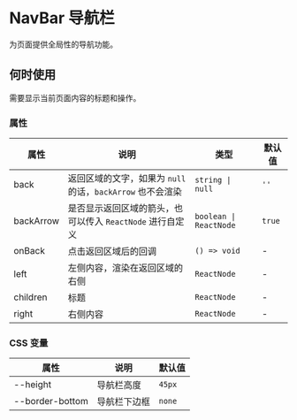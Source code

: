 # NavBar 导航栏

为页面提供全局性的导航功能。

## 何时使用

需要显示当前页面内容的标题和操作。

<code src="./demos/demo1.tsx"></code>

### 属性

| 属性      | 说明                                                       | 类型                   | 默认值 |
| --------- | ---------------------------------------------------------- | ---------------------- | ------ |
| back      | 返回区域的文字，如果为 `null` 的话，`backArrow` 也不会渲染 | `string \| null`       | `''`   |
| backArrow | 是否显示返回区域的箭头，也可以传入 `ReactNode` 进行自定义  | `boolean \| ReactNode` | `true` |
| onBack    | 点击返回区域后的回调                                       | `() => void`           | -      |
| left      | 左侧内容，渲染在返回区域的右侧                             | `ReactNode`            | -      |
| children  | 标题                                                       | `ReactNode`            | -      |
| right     | 右侧内容                                                   | `ReactNode`            | -      |

### CSS 变量

| 属性            | 说明         | 默认值 |
| --------------- | ------------ | ------ |
| --height        | 导航栏高度   | `45px` |
| --border-bottom | 导航栏下边框 | `none` |
